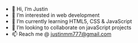 - 👋 Hi, I’m Justin
- 👀 I’m interested in web development
- 🌱 I’m currently learning HTML5, CSS & JavaScript
- 💞️ I’m looking to collaborate on javaScript projects
- 📫 Reach me @ justinmm777@gmail.com

<!---
justinmm777/justinmm777 is a ✨ special ✨ repository because its `README.md` (this file) appears on your GitHub profile.
You can click the Preview link to take a look at your changes.
--->

